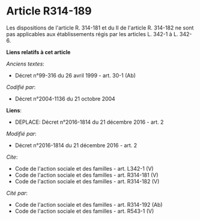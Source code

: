 # Article R314-189

Les dispositions de l'article R. 314-181 et du II de l'article R. 314-182 ne sont pas applicables aux établissements régis
par les articles L. 342-1 à L. 342-6.

**Liens relatifs à cet article**

_Anciens textes_:

  - Décret n°99-316 du 26 avril 1999 - art. 30-1 (Ab)

_Codifié par_:

  - Décret n°2004-1136 du 21 octobre 2004

**Liens**:

  - DEPLACE: Décret n°2016-1814 du 21 décembre 2016 - art. 2

_Modifié par_:

  - Décret n°2016-1814 du 21 décembre 2016 - art. 2

_Cite_:

  - Code de l'action sociale et des familles - art. L342-1 (V)
  - Code de l'action sociale et des familles - art. R314-181 (V)
  - Code de l'action sociale et des familles - art. R314-182 (V)

_Cité par_:

  - Code de l'action sociale et des familles - art. R314-192 (Ab)
  - Code de l'action sociale et des familles - art. R543-1 (V)
